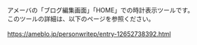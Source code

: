 アメーバの「ブログ編集画面」「HOME」での時計表示ツールです。<br>
このツールの詳細は、以下のページを参照ください。<br><br>
https://ameblo.jp/personwritep/entry-12652738392.html
